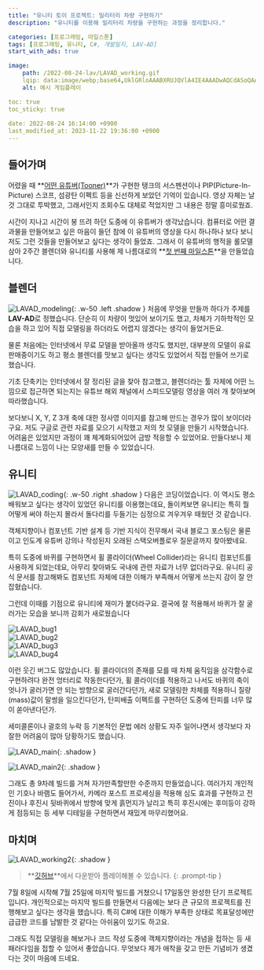 ```yaml
---
title: "유니티 토이 프로젝트: 밀리터리 차량 구현하기"
description: "유니티를 이용해 밀리터리 차량을 구현하는 과정을 정리합니다."

categories: [프로그래밍, 마일스톤]
tags: [프로그래밍, 유니티, C#, 개발일지, LAV-AD]
start_with_ads: true

image:
    path: /2022-08-24-lav/LAVAD_working.gif
    lqip: data:image/webp;base64,UklGRloAAABXRUJQVlA4IE4AAADwAQCdASoQAAgAAgA0JYgCdAEO+BZG1HAA/tzAa4xcrJ5qbUA7/Dd9Xb9cYHKGznTwKrBlf85fCc9Us5QdbaLIxPYj/pyvwcdu60isAAA=
    alt: 예시 게임플레이

toc: true
toc_sticky: true
 
date: 2022-08-24 16:14:00 +0900
last_modified_at: 2023-11-22 19:36:00 +0900
---
```


## **들어가며**

어렸을 때 **[어떤 유튜버(Tooner)](https://www.youtube.com/@tooner/videos)**가 구현한 탱크의 서스펜션이나 PIP(Picture-In-Picture) 스코프, 섬광탄 이펙트 등을 신선하게 보았던 기억이 있습니다. 영상 자체는 날 것 그대로 투박했고, 그래서인지 조회수도 대체로 적었지만 그 내용은 정말 흥미로웠죠.

시간이 지나고 시간이 붕 뜨려 하던 도중에 이 유튜버가 생각났습니다. 컴퓨터로 어떤 결과물을 만들어보고 싶은 마음이 들던 참에 이 유튜버의 영상을 다시 하나하나 보다 보니 저도 그런 것들을 만들어보고 싶다는 생각이 들었죠. 그래서 이 유튜버의 행적을 롤모델 삼아 2주간 블렌더와 유니티를 사용해 제 나름대로의 **[첫 번째 마일스톤](https://hynrang.github.io/categories/%EB%A7%88%EC%9D%BC%EC%8A%A4%ED%86%A4/)**을 만들었습니다.

## **블렌더**

![LAVAD_modeling](/2022-08-24-lav/LAVAD_modeling.png){: .w-50 .left .shadow }
처음에 무엇을 만들까 하다가 주제를 **LAV-AD**로 정했습니다. 단순히 이 차량이 멋있어 보이기도 했고, 차체가 기하학적인 모습을 하고 있어 직접 모델링을 하더라도 어렵지 않겠다는 생각이 들었거든요.  

물론 처음에는 인터넷에서 무료 모델을 받아올까 생각도 했지만, 대부분의 모델이 유료판매중이기도 하고 평소 블렌더를 맛보고 싶다는 생각도 있었어서 직접 만들어 쓰기로 했습니다.

기초 단축키는 인터넷에서 잘 정리된 글을 찾아 참고했고, 블렌더라는 툴 자체에 어떤 느낌으로 접근하면 되는지는 유튜브 해외 채널에서 스피드모델링 영상을 여러 개 찾아보며 따라했습니다.

보다보니 X, Y, Z 3개 축에 대한 정사영 이미지를 참고해 만드는 경우가 많이 보이더라구요. 저도 구글로 관련 자료를 모으기 시작했고 저의 첫 모델을 만들기 시작했습니다. 어려움은 있었지만 과정이 꽤 체계화되어있어 금방 적응할 수 있었어요. 만들다보니 제 나름대로 느낌이 나는 모양새를 만들 수 있었습니다.

## **유니티**

![LAVAD_coding](/2022-08-24-lav/LAVAD_coding.png){: .w-50 .right .shadow }
다음은 코딩이었습니다. 이 역시도 평소 배워보고 싶다는 생각이 있었던 유니티를 이용했는데요, 돌이켜보면 유니티는 특히 뭘 어떻게 써야 하는지 몰라서 돌다리를 두들기는 심정으로 겨우겨우 때웠던 것 같습니다.

객체지향이나 컴포넌트 기반 설계 등 기반 지식이 전무해서 국내 블로그 포스팅은 물론이고 인도계 유튜버 강의나 작성된지 오래된 스택오버플로우 질문글까지 찾아봤네요.

특히 도중에 바퀴를 구현하면서 휠 콜라이더(Wheel Collider)라는 유니티 컴포넌트를 사용하게 되었는데요, 아무리 찾아봐도 국내에 관련 자료가 너무 없더라구요. 유니티 공식 문서를 참고해봐도 컴포넌트 자체에 대한 이해가 부족해서 어떻게 쓰는지 감이 잘 안 잡혔습니다.

그런데 이때를 기점으로 유니티에 재미가 붙더라구요. 결국에 잘 적용해서 바퀴가 잘 굴러가는 모습을 보니까 감회가 새로웠습니다

<div class="row">
    <div class="col-md-6">
        <img src="/2022-08-24-lav/LAVAD_bug1.gif" alt="LAVAD_bug1">
    </div>
    <div class="col-md-6">
        <img src="/2022-08-24-lav/LAVAD_bug2.gif" alt="LAVAD_bug2">
    </div>
</div>
<div class="row">
    <div class="col-md-6">
        <img src="/2022-08-24-lav/LAVAD_bug3.gif" alt="LAVAD_bug3">
    </div>
    <div class="col-md-6">
        <img src="/2022-08-24-lav/LAVAD_bug4.gif" alt="LAVAD_bug4">
    </div>
</div>

이런 웃긴 버그도 많았습니다. 휠 콜라이더의 존재를 모를 때 차체 움직임을 삼각함수로 구현하려다 완전 엉터리로 작동한다던가, 휠 콜라이더를 적용하고 나서도 바퀴의 축이 엇나가 굴러가면 안 되는 방향으로 굴러간다던가, 새로 모델링한 차체를 적용하니 질량(mass)값이 말썽을 일으킨다던가, 탄피배출 이펙트를 구현하던 도중에 탄피를 너무 많이 쏟아낸다던가.

세미콜론이나 괄호의 누락 등 기본적인 문법 에러 상황도 자주 일어나면서 생각보다 자잘한 어려움이 많아 당황하기도 했습니다.

![LAVAD_main](/2022-08-24-lav/LAVAD_main.png){: .shadow }

![LAVAD_main2](/2022-08-24-lav/LAVAD_main2.png){: .shadow }

그래도 총 9차례 빌드를 거쳐 자가만족할만한 수준까지 만들었습니다. 여러가지 개인적인 기호나 바램도 들어가서, 카메라 포스트 프로세싱을 적용해 심도 효과를 구현하고 전진이나 후진시 뒷바퀴에서 방향에 맞게 흙먼지가 날리고 특히 후진시에는 후미등이 강하게 점등되는 등 세부 디테일을 구현하면서 재밌게 마무리했어요.

## **마치며**

![LAVAD_working2](/2022-08-24-lav/LAVAD_working2.gif){: .shadow }

> **[깃허브](https://github.com/hynrang/LAV-AD)**에서 다운받아 플레이해볼 수 있습니다.
{: .prompt-tip }

7월 8일에 시작해 7월 25일에 마지막 빌드를 거쳤으니 17일동안 완성한 단기 프로젝트입니다. 개인적으로는 마지막 빌드를 만들면서 다음에는 보다 큰 규모의 프로젝트를 진행해보고 싶다는 생각을 했습니다. 특히 C#에 대한 이해가 부족한 상태로 목표달성에만 급급한 코드를 남발한 것 같다는 아쉬움이 있기도 하고요.

그래도 직접 모델링을 해보거나 코드 작성 도중에 객체지향이라는 개념을 접하는 등 새 패러다임을 접할 수 있어서 좋았습니다. 무엇보다 제가 애착을 갖고 만든 기념비가 생겼다는 것이 마음에 드네요.